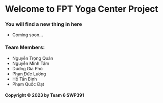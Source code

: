 # Welcome to FPT Yoga Center Project
### You will find a new thing in here

* Coming soon...

### Team Members:

* Nguyễn Trọng Quân
* Nguyễn Minh Tâm
* Dương Gia Phú
* Phan Đức Lương
* Hồ Tấn Bình
* Phạm Quốc Đạt


#### Copyright &#169; 2023 by Team 6 SWP391 
